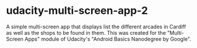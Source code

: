 # udacity-multi-screen-app-2
A simple multi-screen app that displays list the different arcades in Cardiff as well as the shops to be found in them. This was created for the "Multi-Screen Apps" module of Udacity's "Android Basics Nanodegree by Google".
